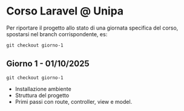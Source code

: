 
# Corso Laravel @ Unipa

Per riportare il progetto allo stato di una giornata specifica del corso, spostarsi nel branch corrispondente, es:

`git checkout giorno-1`

## Giorno 1 - 01/10/2025

`git checkout giorno-1`

- Installazione ambiente
- Struttura del progetto
- Primi passi con route, controller, view e model.


